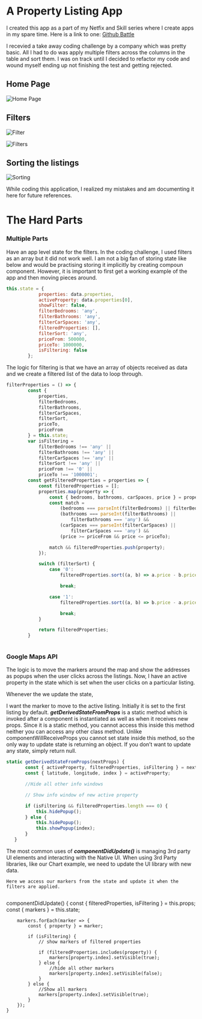 # A Property Listing App

I created this app as a part of my Netfix and Skill series where I create apps in my spare time. Here is a link to one: [Github Battle](https://github.com/PintoGideon/Battle-on-Github)

I recevied a take away coding challenge by a company which was pretty basic. All I had to do was apply multiple filters across the columns in the table and sort them. I was on track until I decided to refactor my code and wound myself ending up not finishing the test and getting rejected. 



## Home Page
   ![Home Page](https://user-images.githubusercontent.com/15992276/57006723-004de880-6bb1-11e9-9b2c-40f9c733867a.JPG)
   
## Filters
  ![Filter](https://user-images.githubusercontent.com/15992276/57006721-004de880-6bb1-11e9-8379-d682575333a0.JPG)
   
  ![Filters](https://user-images.githubusercontent.com/15992276/57006722-004de880-6bb1-11e9-9990-7ee5186e859b.png)
  


## Sorting the listings

![Sorting](https://user-images.githubusercontent.com/15992276/57006724-004de880-6bb1-11e9-9dd0-488a1fd2d200.JPG)

While coding this application, I realized my mistakes and am documenting it here for future references.

# The Hard Parts

### Multiple Parts

Have an app level state for the filters. In the coding challenge, I used filters as an array but it did not work well. I am not a big fan of storing state like below and would be practising storing it implicitly by creating compoun component. However, it is important to first get a working example of the app and then moving pieces around.

```javascript
this.state = {
			properties: data.properties,
			activeProperty: data.properties[0],
			showFilter: false,
			filterBedrooms: 'any',
			filterBathrooms: 'any',
			filterCarSpaces: 'any',
			filteredProperties: [],
			filterSort: 'any',
			priceFrom: 500000,
			priceTo: 1000000,
			isFiltering: false
		};
```

The logic for filtering is that we have an array of objects received as data and we create a filtered list of the data to loop through.

``` javascript
filterProperties = () => {
		const {
			properties,
			filterBedrooms,
			filterBathrooms,
			filterCarSpaces,
			filterSort,
			priceTo,
			priceFrom
		} = this.state;
		var isFiltering =
			filterBedrooms !== 'any' ||
			filterBathrooms !== 'any' ||
			filterCarSpaces !== 'any' ||
			filterSort !== 'any' ||
			priceFrom !== '0' ||
			priceTo !== '1000001';
		const getFilteredProperties = properties => {
			const filteredProperties = [];
			properties.map(property => {
				const { bedrooms, bathrooms, carSpaces, price } = property;
				const match =
					(bedrooms === parseInt(filterBedrooms) || filterBedrooms === 'any') &&
					(bathrooms === parseInt(filterBathrooms) ||
						filterBathrooms === 'any') &&
					(carSpaces === parseInt(filterCarSpaces) ||
						filterCarSpaces === 'any') &&
					(price >= priceFrom && price <= priceTo);

				match && filteredProperties.push(property);
			});

			switch (filterSort) {
				case '0':
					filteredProperties.sort((a, b) => a.price - b.price);

					break;

				case '1':
					filteredProperties.sort((a, b) => b.price - a.price);

					break;
			}

			return filteredProperties;
		}
      
  ```

 ### Google Maps API
 
 The logic is to move the markers around the map and show the addresses as popups when the user clicks across the listings. Now, I have an active property in the state which is set when the user clicks on a particular listing.
 
 Whenever the we update the state, 
 
 I want the marker to move to the active listing. Initially it is set to the first listing by default. ***getDerivedStateFromProps*** is a static method which is invoked after a component is instantiated as well as when it receives new props. Since it is a static method, you cannot access this inside this method neither you can access any other class method. Unlike componentWillReceiveProps you cannot set state inside this method, so the only way to update state is returning an object. If you don’t want to update any state, simply return null.
 
 ```javascript
 static getDerivedStateFromProps(nextProps) {
		const { activeProperty, filteredProperties, isFiltering } = nextProps;
		const { latitude, longitude, index } = activeProperty;

		//Hide all other info windows

		// Show info window of new active property

		if (isFiltering && filteredProperties.length === 0) {
			this.hidePopup();
		} else {
			this.hidePopup();
			this.showPopup(index);
		}
	}
 
```

The most common uses of ***componentDidUpdate()*** is managing 3rd party UI elements and interacting with the Native UI. When using 3rd Party libraries, like our Chart example, we need to update the UI library with new data.

```
Here we access our markers from the state and update it when the filters are applied.


```
componentDidUpdate() {
		const { filteredProperties, isFiltering } = this.props;
		const { markers } = this.state;

		markers.forEach(marker => {
			const { property } = marker;

			if (isFiltering) {
				// show markers of filtered properties

				if (filteredProperties.includes(property)) {
					markers[property.index].setVisible(true);
				} else {
					//hide all other markers
					markers[property.index].setVisible(false);
				}
			} else {
				//Show all markers
				markers[property.index].setVisible(true);
			}
		});
	}
  ```












